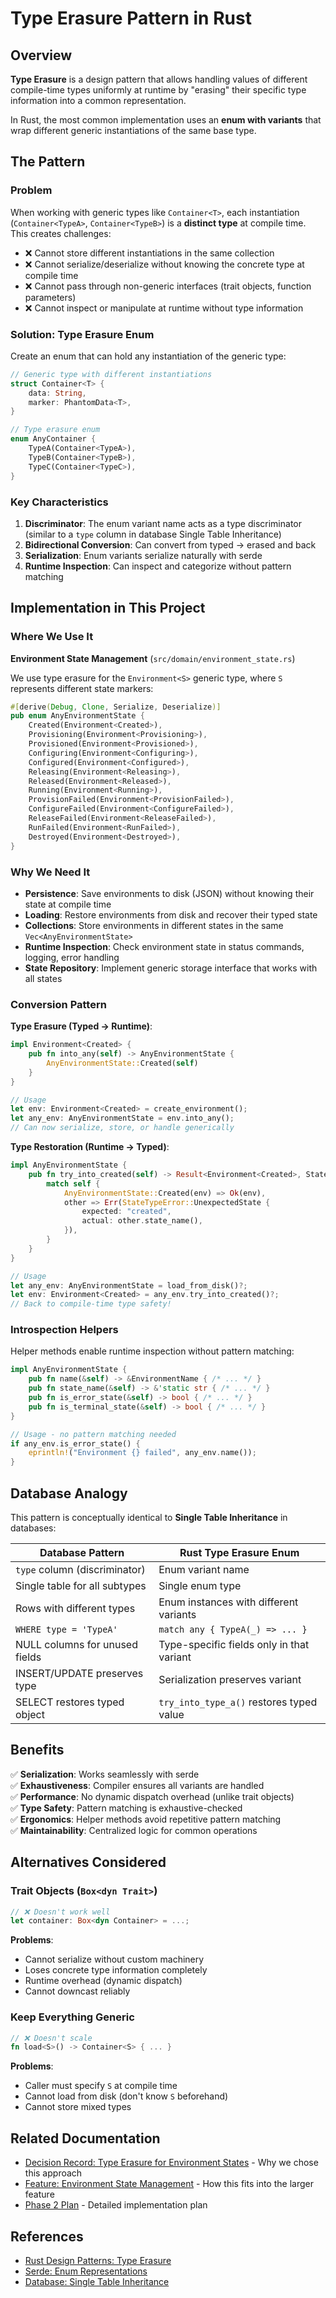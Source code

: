 # Type Erasure Pattern in Rust

## Overview

**Type Erasure** is a design pattern that allows handling values of different compile-time types uniformly at runtime by "erasing" their specific type information into a common representation.

In Rust, the most common implementation uses an **enum with variants** that wrap different generic instantiations of the same base type.

## The Pattern

### Problem

When working with generic types like `Container<T>`, each instantiation (`Container<TypeA>`, `Container<TypeB>`) is a **distinct type** at compile time. This creates challenges:

- ❌ Cannot store different instantiations in the same collection
- ❌ Cannot serialize/deserialize without knowing the concrete type at compile time
- ❌ Cannot pass through non-generic interfaces (trait objects, function parameters)
- ❌ Cannot inspect or manipulate at runtime without type information

### Solution: Type Erasure Enum

Create an enum that can hold any instantiation of the generic type:

```rust
// Generic type with different instantiations
struct Container<T> {
    data: String,
    marker: PhantomData<T>,
}

// Type erasure enum
enum AnyContainer {
    TypeA(Container<TypeA>),
    TypeB(Container<TypeB>),
    TypeC(Container<TypeC>),
}
```

### Key Characteristics

1. **Discriminator**: The enum variant name acts as a type discriminator (similar to a `type` column in database Single Table Inheritance)
2. **Bidirectional Conversion**: Can convert from typed → erased and back
3. **Serialization**: Enum variants serialize naturally with serde
4. **Runtime Inspection**: Can inspect and categorize without pattern matching

## Implementation in This Project

### Where We Use It

**Environment State Management** (`src/domain/environment_state.rs`)

We use type erasure for the `Environment<S>` generic type, where `S` represents different state markers:

```rust
#[derive(Debug, Clone, Serialize, Deserialize)]
pub enum AnyEnvironmentState {
    Created(Environment<Created>),
    Provisioning(Environment<Provisioning>),
    Provisioned(Environment<Provisioned>),
    Configuring(Environment<Configuring>),
    Configured(Environment<Configured>),
    Releasing(Environment<Releasing>),
    Released(Environment<Released>),
    Running(Environment<Running>),
    ProvisionFailed(Environment<ProvisionFailed>),
    ConfigureFailed(Environment<ConfigureFailed>),
    ReleaseFailed(Environment<ReleaseFailed>),
    RunFailed(Environment<RunFailed>),
    Destroyed(Environment<Destroyed>),
}
```

### Why We Need It

- **Persistence**: Save environments to disk (JSON) without knowing their state at compile time
- **Loading**: Restore environments from disk and recover their typed state
- **Collections**: Store environments in different states in the same `Vec<AnyEnvironmentState>`
- **Runtime Inspection**: Check environment state in status commands, logging, error handling
- **State Repository**: Implement generic storage interface that works with all states

### Conversion Pattern

**Type Erasure (Typed → Runtime)**:

```rust
impl Environment<Created> {
    pub fn into_any(self) -> AnyEnvironmentState {
        AnyEnvironmentState::Created(self)
    }
}

// Usage
let env: Environment<Created> = create_environment();
let any_env: AnyEnvironmentState = env.into_any();
// Can now serialize, store, or handle generically
```

**Type Restoration (Runtime → Typed)**:

```rust
impl AnyEnvironmentState {
    pub fn try_into_created(self) -> Result<Environment<Created>, StateTypeError> {
        match self {
            AnyEnvironmentState::Created(env) => Ok(env),
            other => Err(StateTypeError::UnexpectedState {
                expected: "created",
                actual: other.state_name(),
            }),
        }
    }
}

// Usage
let any_env: AnyEnvironmentState = load_from_disk()?;
let env: Environment<Created> = any_env.try_into_created()?;
// Back to compile-time type safety!
```

### Introspection Helpers

Helper methods enable runtime inspection without pattern matching:

```rust
impl AnyEnvironmentState {
    pub fn name(&self) -> &EnvironmentName { /* ... */ }
    pub fn state_name(&self) -> &'static str { /* ... */ }
    pub fn is_error_state(&self) -> bool { /* ... */ }
    pub fn is_terminal_state(&self) -> bool { /* ... */ }
}

// Usage - no pattern matching needed
if any_env.is_error_state() {
    eprintln!("Environment {} failed", any_env.name());
}
```

## Database Analogy

This pattern is conceptually identical to **Single Table Inheritance** in databases:

| Database Pattern               | Rust Type Erasure Enum                    |
| ------------------------------ | ----------------------------------------- |
| `type` column (discriminator)  | Enum variant name                         |
| Single table for all subtypes  | Single enum type                          |
| Rows with different types      | Enum instances with different variants    |
| `WHERE type = 'TypeA'`         | `match any { TypeA(_) => ... }`           |
| NULL columns for unused fields | Type-specific fields only in that variant |
| INSERT/UPDATE preserves type   | Serialization preserves variant           |
| SELECT restores typed object   | `try_into_type_a()` restores typed value  |

## Benefits

✅ **Serialization**: Works seamlessly with serde  
✅ **Exhaustiveness**: Compiler ensures all variants are handled  
✅ **Performance**: No dynamic dispatch overhead (unlike trait objects)  
✅ **Type Safety**: Pattern matching is exhaustive-checked  
✅ **Ergonomics**: Helper methods avoid repetitive pattern matching  
✅ **Maintainability**: Centralized logic for common operations

## Alternatives Considered

### Trait Objects (`Box<dyn Trait>`)

```rust
// ❌ Doesn't work well
let container: Box<dyn Container> = ...;
```

**Problems**:

- Cannot serialize without custom machinery
- Loses concrete type information completely
- Runtime overhead (dynamic dispatch)
- Cannot downcast reliably

### Keep Everything Generic

```rust
// ❌ Doesn't scale
fn load<S>() -> Container<S> { ... }
```

**Problems**:

- Caller must specify `S` at compile time
- Cannot load from disk (don't know `S` beforehand)
- Cannot store mixed types

## Related Documentation

- [Decision Record: Type Erasure for Environment States](../decisions/type-erasure-for-environment-states.md) - Why we chose this approach
- [Feature: Environment State Management](../features/environment-state-management/implementation-plan/README.md) - How this fits into the larger feature
- [Phase 2 Plan](../features/environment-state-management/implementation-plan/phase-2-serialization.md) - Detailed implementation plan

## References

- [Rust Design Patterns: Type Erasure](https://rust-unofficial.github.io/patterns/patterns/behavioural/newtype.html)
- [Serde: Enum Representations](https://serde.rs/enum-representations.html)
- [Database: Single Table Inheritance](https://en.wikipedia.org/wiki/Single_Table_Inheritance)
